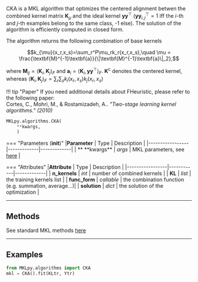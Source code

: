 
CKA is a MKL algorithm that optimizes the centered alignment betwen the combined kernel matrix $\textbf{K}_\mu$ and the ideal kernel $\textbf{yy}^\top$ ($\textbf{yy}^\top_{i,j}= 1$ iff the $i$-th and $j$-th examples belong to the same class, -1 else).
The solution of the algorithm is efficiently computed in closed form.

The algorithm returns the following combination of base kernels

$$k_{\mu}(x_r,x_s)=\sum_r^P\mu_rk_r(x_r,x_s),\quad \mu = \frac{\textbf{M}^{-1}\textbf{a}}{\|\textbf{M}^{-1}\textbf{a}\|_2},$$

where $\textbf{M}_{ij} = \langle \textbf{K}_i,\textbf{K}_j \rangle_F$ and $\textbf{a}_i = \langle \textbf{K}_i,\textbf{yy}^\top \rangle_F$.
$\textbf{K}^c$ denotes the centered kernel, whereas $\langle \textbf{K}_i,\textbf{K}_j \rangle_F = \sum_r\sum_s k_i(x_r,x_s)k_j(x_r,x_s)$


!!! tip "Paper"
	If you need additional details about FHeuristic, please refer to the following paper:<br>
	Cortes, C., Mohri, M., & Rostamizadeh, A.. *"Two-stage learning kernel algorithms." (2010)*

```python
MKLpy.algorithms.CKA(
	**kwargs,
	)
```

=== "Parameters (__init__)"
	|**Parameter**    | Type        | Description |
	|-----------------|-------------|-------------|
	| ** \*\*kwargs** | *args*      | MKL parameters, see [here](MKL.md) |

=== "Attributes"
	|**Attribute**        | Type       | Description |
	|-----------------|------------|-------------|
	| **n_kernels**   | *int*      | number of combined kernels |
	| **KL**          | *list*     | the training kernels list  |
	| **func_form**   | *callable* | the combination function (e.g. summation, average...)|
	| **solution**    | *dict*     | the solution of the optimization |



- - -

## Methods

See standard MKL methods [here](MKL.md)


- - -

## Examples

```python
from MKLpy.algorithms import CKA
mkl = CKA().fit(KLtr, Ytr)
```
